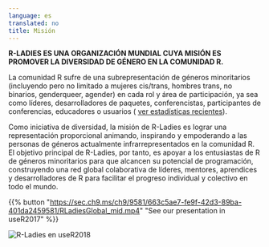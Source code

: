 ```yaml
---
language: es
translated: no
title: Misión
---
```


**R-LADIES ES UNA ORGANIZACIÓN MUNDIAL CUYA MISIÓN ES PROMOVER LA DIVERSIDAD DE GÉNERO EN LA COMUNIDAD R.**

La comunidad R sufre de una subrepresentación de géneros minoritarios (incluyendo pero no limitado a mujeres cis/trans, hombres trans, no binarios, genderqueer, agender) en cada rol y área de participación, ya sea como líderes, desarrolladores de paquetes, conferencistas, participantes de conferencias, educadores o usuarios ( [ver estadísticas recientes](https://forwards.github.io/data.html)).

Como iniciativa de diversidad, la misión de R-Ladies es lograr una representación proporcional animando, inspirando y empoderando a las personas de géneros actualmente infrarrepresentados en la comunidad R.
El objetivo principal de R-Ladies, por tanto, es apoyar a los entusiastas de R de géneros minoritarios para que alcancen su potencial de programación, construyendo una red global colaborativa de líderes, mentores, aprendices y desarrolladores de R para facilitar el progreso individual y colectivo en todo el mundo.

{{% button "<https://sec.ch9.ms/ch9/9581/663c5ae7-fe9f-42d3-89ba-401da2459581/RLadiesGlobal_mid.mp4>" "See our presentation in useR2017" %}}

![R-Ladies en useR2018](user2018.jpg)
